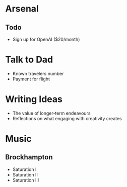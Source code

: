 # Arsenal
## Todo
  - Sign up for OpenAI ($20/month)

# Talk to Dad
  - Known travelers number
  - Payment for flight

# Writing Ideas
  - The value of longer-term endeavours
  - Reflections on what engaging with creativity creates

# Music
## Brockhampton
  - Saturation I
  - Saturation II
  - Saturation III

